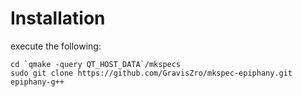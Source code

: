 # Installation
execute the following:
<pre><code>cd `qmake -query QT_HOST_DATA`/mkspecs
sudo git clone https://github.com/GravisZro/mkspec-epiphany.git epiphany-g++
</code></pre>
